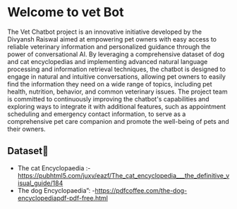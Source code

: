 # Welcome to vet Bot

The Vet Chatbot project is an innovative initiative developed by the Divyansh Raiswal aimed at empowering pet owners with easy access to reliable veterinary information and personalized guidance through the power of conversational AI. By leveraging a comprehensive dataset of dog and cat encyclopedias and implementing advanced natural language processing and information retrieval techniques, the chatbot is designed to engage in natural and intuitive conversations, allowing pet owners to easily find the information they need on a wide range of topics, including pet health, nutrition, behavior, and common veterinary issues. The project team is committed to continuously improving the chatbot's capabilities and exploring ways to integrate it with additional features, such as appointment scheduling and emergency contact information, to serve as a comprehensive pet care companion and promote the well-being of pets and their owners.

## Dataset🔗

- The cat Encyclopaedia :-https://pubhtml5.com/juxv/eazf/The_cat_encyclopedia___the_definitive_visual_guide/184
- The dog Encyclopaedia”: -https://pdfcoffee.com/the-dog-encyclopediapdf-pdf-free.html

